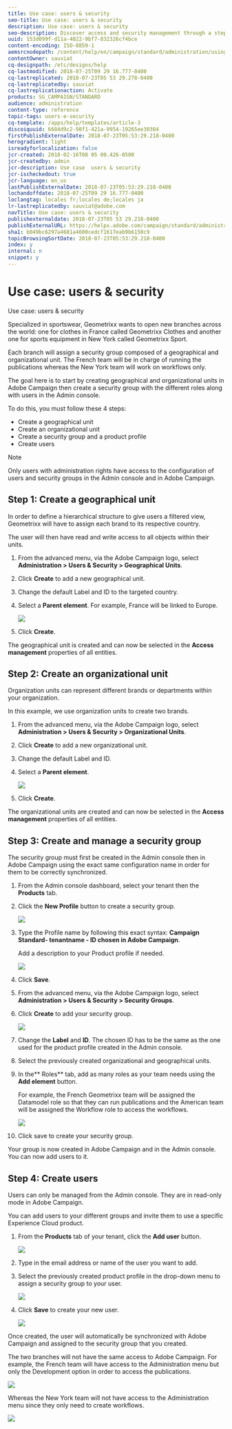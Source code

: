 ```yaml
---
title: Use case: users & security
seo-title: Use case: users & security
description: Use case: users & security
seo-description: Discover access and security management through a step-by-step use case.
uuid: 153d099f-d11a-4022-9bf7-832326cf4bce
content-encoding: ISO-8859-1
aemsrcnodepath: /content/help/en/campaign/standard/administration/using/use-case--users-e-security
contentOwner: sauviat
cq-designpath: /etc/designs/help
cq-lastmodified: 2018-07-25T09 29 16.777-0400
cq-lastreplicated: 2018-07-23T05 53 29.278-0400
cq-lastreplicatedby: sauviat
cq-lastreplicationaction: Activate
products: SG_CAMPAIGN/STANDARD
audience: administration
content-type: reference
topic-tags: users-e-security
cq-template: /apps/help/templates/article-3
discoiquuid: 6684d9c2-98f1-421a-9954-19265ee30304
firstPublishExternalDate: 2018-07-23T05:53:29.218-0400
herogradient: light
isreadyforlocalization: false
jcr-created: 2018-02-16T08 05 00.426-0500
jcr-createdby: admin
jcr-description: Use case  users & security
jcr-ischeckedout: true
jcr-language: en_us
lastPublishExternalDate: 2018-07-23T05:53:29.218-0400
lochandoffdate: 2018-07-25T09 29 16.777-0400
loclangtag: locales fr;locales de;locales ja
lr-lastreplicatedby: sauviat@adobe.com
navTitle: Use case: users & security
publishexternaldate: 2018-07-23T05 53 29.218-0400
publishExternalURL: https://helpx.adobe.com/campaign/standard/administration/using/use-case--users-e-security.html
sha1: b049bc6297a4681a4600cedcf1617eab9b6150c9
topicBrowsingSortDate: 2018-07-23T05:53:29.218-0400
index: y
internal: n
snippet: y
---
```


# Use case: users & security

Use case: users & security

Specialized in sportswear, Geometrixx wants to open new branches across the world: one for clothes in France called Geometrixx Clothes and another one for sports equipment in New York called Geometrixx Sport.

Each branch will assign a security group composed of a geographical and organizational unit. The French team will be in charge of running the publications whereas the New York team will work on workflows only.

The goal here is to start by creating geographical and organizational units in Adobe Campaign then create a security group with the different roles along with users in the Admin console.

To do this, you must follow these 4 steps:

* Create a geographical unit
* Create an organizational unit
* Create a security group and a product profile
* Create users

>[!NOTE]
>
>Only users with administration rights have access to the configuration of users and security groups in the Admin console and in Adobe Campaign.

## Step 1: Create a geographical unit

In order to define a hierarchical structure to give users a filtered view, Geometrixx will have to assign each brand to its respective country.

The user will then have read and write access to all objects within their units.

1. From the advanced menu, via the Adobe Campaign logo, select **Administration > Users & Security > Geographical Units**.
1. Click **Create** to add a new geographical unit.
1. Change the default Label and ID to the targeted country.
1. Select a **Parent element**. For example, France will be linked to Europe.

   ![](assets/geo_unit_1.png)

1. Click **Create**.

The geographical unit is created and can now be selected in the **Access management** properties of all entities.

## Step 2: Create an organizational unit

Organization units can represent different brands or departments within your organization.

In this example, we use organization units to create two brands.

1. From the advanced menu, via the Adobe Campaign logo, select **Administration > Users & Security > Organizational Units**.
1. Click **Create** to add a new organizational unit.
1. Change the default Label and ID.
1. Select a **Parent element**.

   ![](assets/org_unit_2.png)

1. Click **Create**.

The organizational units are created and can now be selected in the **Access management** properties of all entities.

## Step 3: Create and manage a security group

The security group must first be created in the Admin console then in Adobe Campaign using the exact same configuration name in order for them to be correctly synchronized.

1. From the Admin console dashboard, select your tenant then the **Products** tab.
1. Click the **New Profile** button to create a security group.

   ![](assets/create_security_1.png)

1. Type the Profile name by following this exact syntax: **Campaign Standard- tenantname - ID chosen in Adobe Campaign**.

   Add a description to your Product profile if needed.

   ![](assets/create_security_2.png)

1. Click **Save**.
1. From the advanced menu, via the Adobe Campaign logo, select **Administration > Users & Security > Security Groups**.
1. Click **Create** to add your security group.

   ![](assets/create_security_4.png)

1. Change the **Label** and **ID**. The chosen ID has to be the same as the one used for the product profile created in the Admin console.
1. Select the previously created organizational and geographical units.
1. In the** Roles** tab, add as many roles as your team needs using the **Add element** button.

   For example, the French Geometrixx team will be assigned the Datamodel role so that they can run publications and the American team will be assigned the Workflow role to access the workflows.

   ![](assets/create_security_5.png)

1. Click save to create your security group.

Your group is now created in Adobe Campaign and in the Admin console. You can now add users to it.

## Step 4: Create users

Users can only be managed from the Admin console. They are in read-only mode in Adobe Campaign.

You can add users to your different groups and invite them to use a specific Experience Cloud product.

1. From the **Products** tab of your tenant, click the **Add user** button.

   ![](assets/create_user_1.png)

1. Type in the email address or name of the user you want to add.
1. Select the previously created product profile in the drop-down menu to assign a security group to your user.

   ![](assets/create_user_3.png)

1. Click **Save** to create your new user. 

   ![](assets/create_user_2.png)

Once created, the user will automatically be synchronized with Adobe Campaign and assigned to the security group that you created.

The two branches will not have the same access to Adobe Campaign. For example, the French team will have access to the Administration menu but only the Development option in order to access the publications.

![](assets/create_user_4.png)

Whereas the New York team will not have access to the Administration menu since they only need to create workflows. 

![](assets/create_user_6.png)

